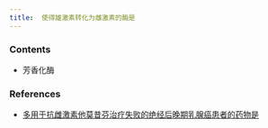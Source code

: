 ```yaml
---
title:  使得雄激素转化为雌激素的酶是
--- 
```


### Contents
- 芳香化酶
### References
- [多用于抗雌激素他莫昔芬治疗失败的绝经后晚期乳腺癌患者的药物是](/多用于抗雌激素他莫昔芬治疗失败的绝经后晚期乳腺癌患者的药物是)
